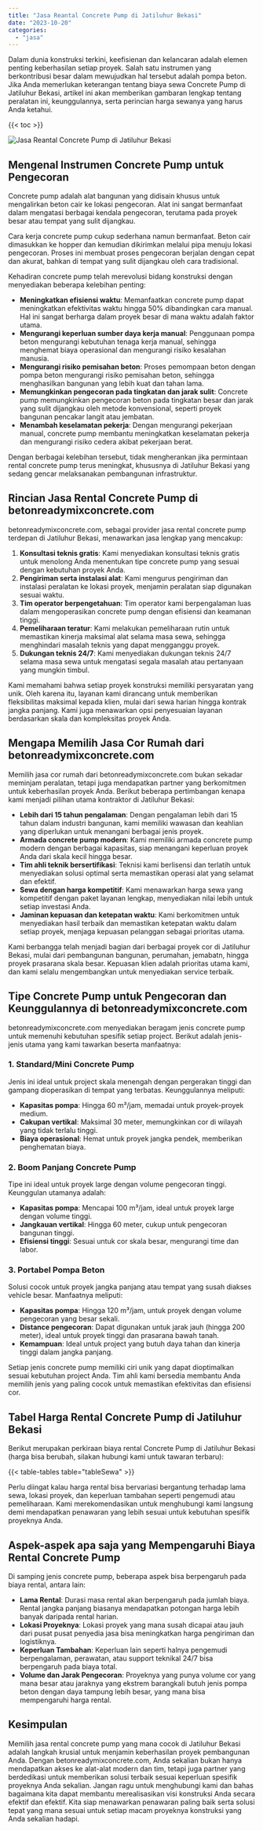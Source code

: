 ```yaml
---
title: "Jasa Reantal Concrete Pump di Jatiluhur Bekasi"
date: "2023-10-20"
categories: 
  - "jasa"
---
```


Dalam dunia konstruksi terkini, keefisienan dan kelancaran adalah elemen penting keberhasilan setiap proyek. Salah satu instrumen yang berkontribusi besar dalam mewujudkan hal tersebut adalah pompa beton. Jika Anda memerlukan keterangan tentang biaya sewa Concrete Pump di Jatiluhur Bekasi, artikel ini akan memberikan gambaran lengkap tentang peralatan ini, keunggulannya, serta perincian harga sewanya yang harus Anda ketahui.

{{< toc >}}

![Jasa Reantal Concrete Pump di Jatiluhur Bekasi](https://betoncor8.github.io/pump/concrete-pump%20(3).png)

## Mengenal Instrumen Concrete Pump untuk Pengecoran

Concrete pump adalah alat bangunan yang didisain khusus untuk mengalirkan beton cair ke lokasi pengecoran. Alat ini sangat bermanfaat dalam mengatasi berbagai kendala pengecoran, terutama pada proyek besar atau tempat yang sulit dijangkau.

Cara kerja concrete pump cukup sederhana namun bermanfaat. Beton cair dimasukkan ke hopper dan kemudian dikirimkan melalui pipa menuju lokasi pengecoran. Proses ini membuat proses pengecoran berjalan dengan cepat dan akurat, bahkan di tempat yang sulit dijangkau oleh cara tradisional.

Kehadiran concrete pump telah merevolusi bidang konstruksi dengan menyediakan beberapa kelebihan penting:

- **Meningkatkan efisiensi waktu**: Memanfaatkan concrete pump dapat meningkatkan efektivitas waktu hingga 50% dibandingkan cara manual. Hal ini sangat berharga dalam proyek besar di mana waktu adalah faktor utama.
- **Mengurangi keperluan sumber daya kerja manual**: Penggunaan pompa beton mengurangi kebutuhan tenaga kerja manual, sehingga menghemat biaya operasional dan mengurangi risiko kesalahan manusia.
- **Mengurangi risiko pemisahan beton**: Proses pemompaan beton dengan pompa beton mengurangi risiko pemisahan beton, sehingga menghasilkan bangunan yang lebih kuat dan tahan lama.
- **Memungkinkan pengecoran pada tingkatan dan jarak sulit**: Concrete pump memungkinkan pengecoran beton pada tingkatan besar dan jarak yang sulit dijangkau oleh metode konvensional, seperti proyek bangunan pencakar langit atau jembatan.
- **Menambah keselamatan pekerja**: Dengan mengurangi pekerjaan manual, concrete pump membantu meningkatkan keselamatan pekerja dan mengurangi risiko cedera akibat pekerjaan berat.

Dengan berbagai kelebihan tersebut, tidak mengherankan jika permintaan rental concrete pump terus meningkat, khususnya di Jatiluhur Bekasi yang sedang gencar melaksanakan pembangunan infrastruktur.

## Rincian Jasa Rental Concrete Pump di betonreadymixconcrete.com

betonreadymixconcrete.com, sebagai provider jasa rental concrete pump terdepan di Jatiluhur Bekasi, menawarkan jasa lengkap yang mencakup:

1. **Konsultasi teknis gratis**: Kami menyediakan konsultasi teknis gratis untuk menolong Anda menentukan tipe concrete pump yang sesuai dengan kebutuhan proyek Anda.
2. **Pengiriman serta instalasi alat**: Kami mengurus pengiriman dan instalasi peralatan ke lokasi proyek, menjamin peralatan siap digunakan sesuai waktu.
3. **Tim operator berpengetahuan**: Tim operator kami berpengalaman luas dalam mengoperasikan concrete pump dengan efisiensi dan keamanan tinggi.
4. **Pemeliharaan teratur**: Kami melakukan pemeliharaan rutin untuk memastikan kinerja maksimal alat selama masa sewa, sehingga menghindari masalah teknis yang dapat mengganggu proyek.
5. **Dukungan teknis 24/7**: Kami menyediakan dukungan teknis 24/7 selama masa sewa untuk mengatasi segala masalah atau pertanyaan yang mungkin timbul.

Kami memahami bahwa setiap proyek konstruksi memiliki persyaratan yang unik. Oleh karena itu, layanan kami dirancang untuk memberikan fleksibilitas maksimal kepada klien, mulai dari sewa harian hingga kontrak jangka panjang. Kami juga menawarkan opsi penyesuaian layanan berdasarkan skala dan kompleksitas proyek Anda.

## Mengapa Memilih Jasa Cor Rumah dari betonreadymixconcrete.com

Memilih jasa cor rumah dari betonreadymixconcrete.com bukan sekadar meminjam peralatan, tetapi juga mendapatkan partner yang berkomitmen untuk keberhasilan proyek Anda. Berikut beberapa pertimbangan kenapa kami menjadi pilihan utama kontraktor di Jatiluhur Bekasi:

- **Lebih dari 15 tahun pengalaman**: Dengan pengalaman lebih dari 15 tahun dalam industri bangunan, kami memiliki wawasan dan keahlian yang diperlukan untuk menangani berbagai jenis proyek.
- **Armada concrete pump modern**: Kami memiliki armada concrete pump modern dengan berbagai kapasitas, siap menangani keperluan proyek Anda dari skala kecil hingga besar.
- **Tim ahli teknik bersertifikasi**: Teknisi kami berlisensi dan terlatih untuk menyediakan solusi optimal serta memastikan operasi alat yang selamat dan efektif.
- **Sewa dengan harga kompetitif**: Kami menawarkan harga sewa yang kompetitif dengan paket layanan lengkap, menyediakan nilai lebih untuk setiap investasi Anda.
- **Jaminan kepuasan dan ketepatan waktu**: Kami berkomitmen untuk menyediakan hasil terbaik dan memastikan ketepatan waktu dalam setiap proyek, menjaga kepuasan pelanggan sebagai prioritas utama.

Kami berbangga telah menjadi bagian dari berbagai proyek cor di Jatiluhur Bekasi, mulai dari pembangunan bangunan, perumahan, jemabatn, hingga proyek prasarana skala besar. Kepuasan klien adalah prioritas utama kami, dan kami selalu mengembangkan untuk menyediakan service terbaik.

## Tipe Concrete Pump untuk Pengecoran dan Keunggulannya di betonreadymixconcrete.com

betonreadymixconcrete.com menyediakan beragam jenis concrete pump untuk memenuhi kebutuhan spesifik setiap project. Berikut adalah jenis-jenis utama yang kami tawarkan beserta manfaatnya:

### 1\. Standard/Mini Concrete Pump

Jenis ini ideal untuk project skala menengah dengan pergerakan tinggi dan gampang dioperasikan di tempat yang terbatas. Keunggulannya meliputi:

- **Kapasitas pompa**: Hingga 60 m³/jam, memadai untuk proyek-proyek medium.
- **Cakupan vertikal**: Maksimal 30 meter, memungkinkan cor di wilayah yang tidak terlalu tinggi.
- **Biaya operasional**: Hemat untuk proyek jangka pendek, memberikan penghematan biaya.

### 2\. Boom Panjang Concrete Pump

Tipe ini ideal untuk proyek large dengan volume pengecoran tinggi. Keunggulan utamanya adalah:

- **Kapasitas pompa**: Mencapai 100 m³/jam, ideal untuk proyek large dengan volume tinggi.
- **Jangkauan vertikal**: Hingga 60 meter, cukup untuk pengecoran bangunan tinggi.
- **Efisiensi tinggi**: Sesuai untuk cor skala besar, mengurangi time dan labor.

### 3\. Portabel Pompa Beton

Solusi cocok untuk proyek jangka panjang atau tempat yang susah diakses vehicle besar. Manfaatnya meliputi:

- **Kapasitas pompa**: Hingga 120 m³/jam, untuk proyek dengan volume pengecoran yang besar sekali.
- **Distance pengecoran**: Dapat digunakan untuk jarak jauh (hingga 200 meter), ideal untuk proyek tinggi dan prasarana bawah tanah.
- **Kemampuan**: Ideal untuk project yang butuh daya tahan dan kinerja tinggi dalam jangka panjang.

Setiap jenis concrete pump memiliki ciri unik yang dapat dioptimalkan sesuai kebutuhan project Anda. Tim ahli kami bersedia membantu Anda memilih jenis yang paling cocok untuk memastikan efektivitas dan efisiensi cor.

## Tabel Harga Rental Concrete Pump di Jatiluhur Bekasi

Berikut merupakan perkiraan biaya rental Concrete Pump di Jatiluhur Bekasi (harga bisa berubah, silakan hubungi kami untuk tawaran terbaru):

{{< table-tables table="tableSewa" >}}

Perlu diingat kalau harga rental bisa bervariasi bergantung terhadap lama sewa, lokasi proyek, dan keperluan tambahan seperti pengemudi atau pemeliharaan. Kami merekomendasikan untuk menghubungi kami langsung demi mendapatkan penawaran yang lebih sesuai untuk kebutuhan spesifik proyeknya Anda.

## Aspek-aspek apa saja yang Mempengaruhi Biaya Rental Concrete Pump

Di samping jenis concrete pump, beberapa aspek bisa berpengaruh pada biaya rental, antara lain:

- **Lama Rental**: Durasi masa rental akan berpengaruh pada jumlah biaya. Rental jangka panjang biasanya mendapatkan potongan harga lebih banyak daripada rental harian.
- **Lokasi Proyeknya**: Lokasi proyek yang mana susah dicapai atau jauh dari pusat pusat penyedia jasa bisa meningkatkan harga pengiriman dan logistiknya.
- **Keperluan Tambahan**: Keperluan lain seperti halnya pengemudi berpengalaman, perawatan, atau support teknikal 24/7 bisa berpengaruh pada biaya total.
- **Volume dan Jarak Pengecoran**: Proyeknya yang punya volume cor yang mana besar atau jaraknya yang ekstrem barangkali butuh jenis pompa beton dengan daya tampung lebih besar, yang mana bisa mempengaruhi harga rental.

## Kesimpulan

Memilih jasa rental concrete pump yang mana cocok di Jatiluhur Bekasi adalah langkah krusial untuk menjamin keberhasilan proyek pembangunan Anda. Dengan betonreadymixconcrete.com, Anda sekalian bukan hanya mendapatkan akses ke alat-alat modern dan tim, tetapi juga partner yang berdedikasi untuk memberikan solusi terbaik sesuai keperluan spesifik proyeknya Anda sekalian. Jangan ragu untuk menghubungi kami dan bahas bagaimana kita dapat membantu merealisasikan visi konstruksi Anda secara efektif dan efektif. Kita siap menawarkan penawaran paling baik serta solusi tepat yang mana sesuai untuk setiap macam proyeknya konstruksi yang Anda sekalian hadapi.
